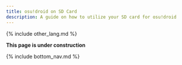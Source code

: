 ```yaml
---
title: osu!droid on SD Card
description: A guide on how to utilize your SD card for osu!droid
---
```


{% include other_lang.md %}

**This page is under construction**

{% include bottom_nav.md %}